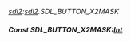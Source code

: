 _[sdl2](../../modules/sdl2/sdl2-module.md):[sdl2](../../modules/sdl2/sdl2-module.md).SDL\_BUTTON\_X2MASK_
##### Const SDL\_BUTTON\_X2MASK:[Int](../../modules/wonkey/wonkey-types-int.md)
